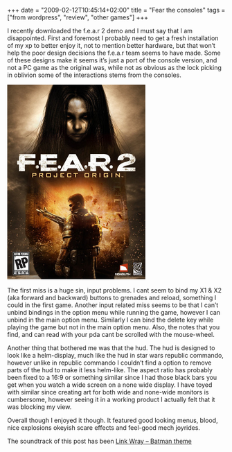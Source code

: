 +++
date = "2009-02-12T10:45:14+02:00"
title = "Fear the consoles"
tags = ["from wordpress", "review", "other games"]
+++

I recently downloaded the f.e.a.r 2 demo and I must say that I am disappointed. First and foremost I probably need to get a fresh installation of my xp to better enjoy it, not to mention better hardware, but that won’t help the poor design decisions the f.e.a.r team seems to have made. Some of these designs make it seems it’s just a port of the console version, and not a PC game as the original was, while not as obvious as the lock picking in oblivion some of the interactions stems from the consoles.

![f.e.a.r box art](boxart.jpg)

The first miss is a huge sin, input problems. I cant seem to bind my X1 & X2 (aka forward and backward) buttons to grenades and reload, something I could in the first game. Another input related miss seems to be that I can’t unbind bindings in the option menu while running the game, however I can unbind in the main option menu.  Similarly I can bind the delete key while playing the game but not in the main option menu. Also, the notes that you find, and can read with your pda cant be scrolled with the mouse-wheel.

Another thing that bothered me was that the hud. The hud is designed to look like a helm-display, much like the hud in star wars republic commando, however unlike in republic commando I couldn’t find a option to remove parts of the hud to make it less helm-like. The aspect ratio has probably been fixed to a 16:9 or something similar since I had those black bars you get when you watch a wide screen on a none wide display. I have toyed with similar since creating art for both wide and none-wide monitors is cumbersome, however seeing it in a working product I actually felt that it was blocking my view.

Overall though I enjoyed it though. It featured good looking menus, blood, nice explosions okeyish scare effects and feel-good mech joyrides.

The soundtrack of this post has been [Link Wray – Batman theme](http://www.youtube.com/watch?v=N9ji7t8zM7w)
